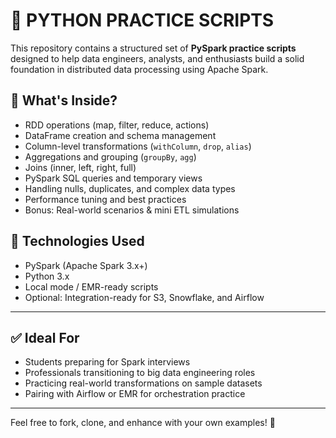 # 🧪 PYTHON PRACTICE SCRIPTS

This repository contains a structured set of **PySpark practice scripts** designed to help data engineers, analysts, and enthusiasts build a solid foundation in distributed data processing using Apache Spark.

## 🚀 What's Inside?

- RDD operations (map, filter, reduce, actions)
- DataFrame creation and schema management
- Column-level transformations (`withColumn`, `drop`, `alias`)
- Aggregations and grouping (`groupBy`, `agg`)
- Joins (inner, left, right, full)
- PySpark SQL queries and temporary views
- Handling nulls, duplicates, and complex data types
- Performance tuning and best practices
- Bonus: Real-world scenarios & mini ETL simulations

## 🧰 Technologies Used

- PySpark (Apache Spark 3.x+)
- Python 3.x
- Local mode / EMR-ready scripts
- Optional: Integration-ready for S3, Snowflake, and Airflow

---

## ✅ Ideal For

- Students preparing for Spark interviews
- Professionals transitioning to big data engineering roles
- Practicing real-world transformations on sample datasets
- Pairing with Airflow or EMR for orchestration practice

---

Feel free to fork, clone, and enhance with your own examples! 🔁
